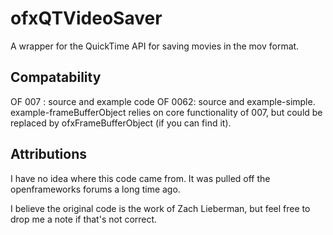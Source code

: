 # ofxQTVideoSaver #
A wrapper for the QuickTime API for saving movies in the mov format.

## Compatability ##
OF 007 : source and example code
OF 0062: source and example-simple. example-frameBufferObject relies
            on core functionality of 007, but could be replaced by
            ofxFrameBufferObject (if you can find it).

## Attributions ##
I have no idea where this code came from. It was pulled off the
openframeworks forums a long time ago.

I believe the original code is the work of Zach Lieberman, but feel
free to drop me a note if that's not correct.
